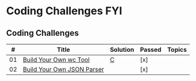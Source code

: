 # Coding Challenges FYI

## Coding Challenges
| # | Title | Solution | Passed | Topics |
|---| ----- | -------- | ---------- | ---------- |
|01|[Build Your Own wc Tool](https://codingchallenges.fyi/challenges/challenge-wc/)| [C](./01-wc-tool/ccwc.c)| [x] |
|02|[Build Your Own JSON Parser](https://codingchallenges.fyi/challenges/challenge-json-parser/)| | [x] |